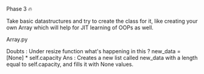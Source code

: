 Phase 3 🔥

Take basic datastructures and try to create the class for it, like creating your own Array which will help for JIT learning of OOPs as well.

Array.py

Doubts : 
Under resize function what's happening in this ?    new_data = [None] * self.capacity
Ans : Creates a new list called new_data with a length equal to self.capacity, and fills it with None values.
